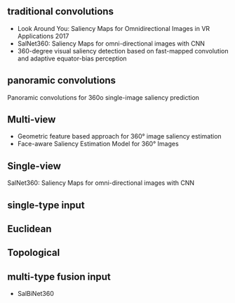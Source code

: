 ## traditional convolutions
- Look Around You: Saliency Maps for Omnidirectional Images in VR Applications 2017
- SalNet360: Saliency Maps for omni-directional images with CNN
- 360-degree visual saliency detection based on fast-mapped convolution and adaptive equator-bias perception
## panoramic convolutions
Panoramic convolutions for 360o single-image saliency prediction

## Multi-view
- Geometric feature based approach for 360° image saliency estimation
- Face-aware Saliency Estimation Model for 360° Images

## Single-view
SalNet360: Saliency Maps for omni-directional images with CNN


## single-type input

## Euclidean

## Topological


## multi-type fusion input
- SalBiNet360
